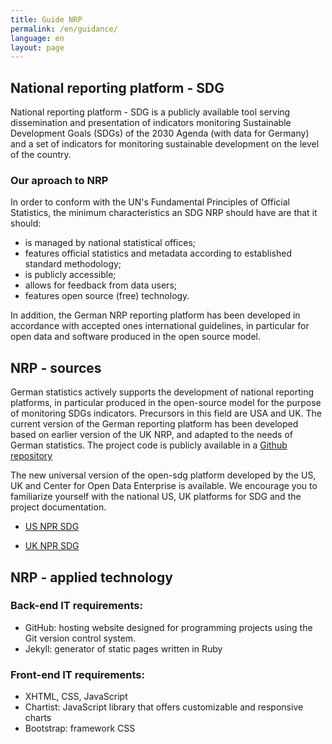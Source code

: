 ```yaml
---
title: Guide NRP
permalink: /en/guidance/
language: en
layout: page
---
```


## National reporting platform - SDG

National reporting platform - SDG is a publicly available tool serving dissemination and presentation of indicators monitoring Sustainable Development Goals (SDGs) of the 2030 Agenda (with data for Germany) and a set of indicators for monitoring sustainable development on the level of the country.
### Our aproach to NRP

In order to conform with the UN's Fundamental Principles of Official Statistics, the minimum characteristics an SDG NRP should have are that it should:
- is managed by national statistical offices;
- features official statistics and metadata according to established standard methodology;
- is publicly accessible;
- allows for feedback from data users;
- features open source (free) technology.

In addition, the German NRP reporting platform has been developed in accordance with accepted ones international guidelines, in particular for open data and software produced in the open source model.

## NRP - sources

German statistics actively supports the development of national reporting platforms, in particular produced in the open-source model for the purpose of monitoring SDGs indicators. Precursors in this field are USA and UK.
The current version of the German reporting platform has been developed based on earlier version of the UK NRP, and adapted to the needs of German statistics.
The project code is publicly available in a [Github repository](https://github.com/G205SDGs/sdg-indicators)

The new universal version of the open-sdg platform developed by the US, UK and Center for Open Data Enterprise is available.
We encourage you to familiarize yourself with the national US, UK platforms for SDG and the project documentation.

- [US NPR SDG](https://gsa.github.io/sdg-indicators-usa)

- [UK NPR SDG](https://sustainabledevelopment-uk.github.io)

## NRP - applied technology

### Back-end IT requirements:
- GitHub: hosting website designed for programming projects using the Git version control system.
- Jekyll: generator of static pages written in Ruby

### Front-end IT requirements:
- XHTML, CSS, JavaScript
- Chartist: JavaScript library that offers customizable and responsive charts
- Bootstrap: framework CSS
